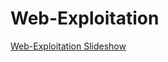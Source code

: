 # Web-Exploitation


[Web-Exploitation Slideshow](https://49thsecuritydivision.github.io/slideshows/2017/00-Beginner-Wednesday/05-Web-Exploitation)
